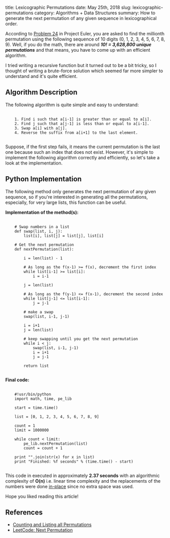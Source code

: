 title: Lexicographic Permutations
date: May 25th, 2018
slug: lexicographic-permutations
category: Algorithms + Data Structures
summary: How to generate the next permutation of any given sequence in lexicographical order.

According to [Problem 24](https://projecteuler.net/problem=24) in
Project Euler, you are asked to find the millionth permutation using the
following sequence of 10 digits (0, 1, 2, 3, 4, 5, 6, 7, 8, 9). Well, if
you do the math, there are around ***10! = 3,628,800 unique
permutations*** and that means, you have to come up with an efficient
algorithm.

I tried writing a recursive function but it turned out to be a bit
tricky, so I thought of writing a brute-force solution which seemed far
more simpler to understand and it's quite efficient.

## Algorithm Description

The following algorithm is quite simple and easy to understand:

<pre>
    <code class="plaintext">
    1. Find i such that a[i-1] is greater than or equal to a[i].
    2. Find j such that a[j-1] is less than or equal to a[i-1].
    3. Swap a[i] with a[j].
    4. Reverse the suffix from a[i+1] to the last element.
    </code>
</pre>

Suppose, if the first step fails, it means the current permutation is
the last one because such an index that does not exist. However, it's
simple to implement the following algorithm correctly and efficiently,
so let's take a look at the implementation.

## Python Implementation

The following method only generates the next permutation of any given
sequence, so if you're interested in generating all the permutations,
especially, for very large lists, this function can be useful.

**Implementation of the method(s):**

<pre>
    <code class="python">
    # Swap numbers in a list
    def swap(list, i, j):
        list[i], list[j] = list[j], list[i]

    # Get the next permutation
    def nextPermutation(list):
        
        i = len(list) - 1

        # As long as the f(x-1) >= f(x), decrement the first index
        while list[i-1] >= list[i]:
            i = i-1

        j = len(list)

        # As long as the f(y-1) <= f(x-1), decrement the second index
        while list[j-1] <= list[i-1]:
            j = j-1

        # make a swap
        swap(list, i-1, j-1)

        i = i+1
        j = len(list)

        # keep swapping until you get the next permutation
        while i < j:
            swap(list, i-1, j-1)
            i = i+1
            j = j-1

        return list
    </code>
</pre>

**Final code:**

<pre>
    <code class="python">
    #!usr/bin/python
    import math, time, pe_lib

    start = time.time()

    list = [0, 1, 2, 3, 4, 5, 6, 7, 8, 9]

    count = 1
    limit = 1000000

    while count < limit:
        pe_lib.nextPermutation(list)
        count = count + 1

    print "".join(str(x) for x in list)
    print "Finished: %f seconds" % (time.time() - start)
    </code>
</pre>

This code in executed in approximately **2.37 seconds** with an
algorithmic complexity of **O(n)** i.e. linear time complexity and the
replacements of the numbers were done
[in-place](https://en.wikipedia.org/wiki/In-place_algorithm) since no
extra space was used.

Hope you liked reading this article!

## References

+ [Counting and Listing all Permutations](https://www.cut-the-knot.org/do_you_know/AllPerm.shtml)
+ [LeetCode: Next Permutation](https://leetcode.com/articles/next-permutation)